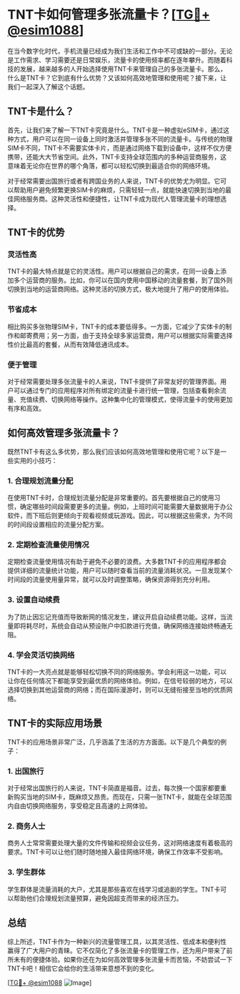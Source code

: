 # TNT卡如何管理多张流量卡？[[TG💪+ @esim1088](https://t.me/s/esim1088)]

在当今数字化时代，手机流量已经成为我们生活和工作中不可或缺的一部分。无论是工作需求、学习需要还是日常娱乐，流量卡的使用频率都在逐年攀升。而随着科技的发展，越来越多的人开始选择使用TNT卡来管理自己的多张流量卡。那么，什么是TNT卡？它到底有什么优势？又该如何高效地管理和使用呢？接下来，让我们一起深入了解这个话题。

## TNT卡是什么？

首先，让我们来了解一下TNT卡究竟是什么。TNT卡是一种虚拟eSIM卡，通过这种方式，用户可以在同一设备上同时激活并管理多张不同的流量卡。与传统的物理SIM卡不同，TNT卡不需要实体卡片，而是通过网络下载到设备中，这样不仅方便携带，还能大大节省空间。此外，TNT卡支持全球范围内的多种运营商服务，这意味着无论你在世界的哪个角落，都可以轻松切换到最适合你的网络环境。

对于经常需要出国旅行或者有跨国业务的人来说，TNT卡的优势尤为明显。它可以帮助用户避免频繁更换SIM卡的麻烦，只需轻轻一点，就能快速切换到当地的最佳网络服务商。这种灵活性和便捷性，让TNT卡成为现代人管理流量卡的理想选择。

## TNT卡的优势

### 灵活性高

TNT卡的最大特点就是它的灵活性。用户可以根据自己的需求，在同一设备上添加多个运营商的服务。比如，你可以在国内使用中国移动的流量套餐，到了国外则切换到当地的运营商网络。这种灵活的切换方式，极大地提升了用户的使用体验。

### 节省成本

相比购买多张物理SIM卡，TNT卡的成本要低得多。一方面，它减少了实体卡的制作和邮寄费用；另一方面，由于支持全球多家运营商，用户可以根据实际需要选择性价比最高的套餐，从而有效降低通讯成本。

### 便于管理

对于经常需要处理多张流量卡的人来说，TNT卡提供了非常友好的管理界面。用户可以通过专门的应用程序对所有绑定的流量卡进行统一管理，包括查看剩余流量、充值续费、切换网络等操作。这种集中化的管理模式，使得流量卡的使用更加有序和高效。

## 如何高效管理多张流量卡？

既然TNT卡有这么多优势，那么我们应该如何高效地管理和使用它呢？以下是一些实用的小技巧：

### 1. 合理规划流量分配

在使用TNT卡时，合理规划流量分配是非常重要的。首先要根据自己的使用习惯，确定哪些时间段需要更多的流量。例如，上班时间可能需要大量数据用于办公软件，而下班后则更倾向于观看视频或玩游戏。因此，可以根据这些需求，为不同的时间段设置相应的流量分配方案。

### 2. 定期检查流量使用情况

定期检查流量使用情况有助于避免不必要的浪费。大多数TNT卡的应用程序都会提供详细的流量统计功能，用户可以随时查看当前的流量消耗状况。一旦发现某个时间段的流量使用量异常，就可以及时调整策略，确保资源得到充分利用。

### 3. 设置自动续费

为了防止因忘记充值而导致断网的情况发生，建议开启自动续费功能。这样，当流量即将耗尽时，系统会自动从预设账户中扣款进行充值，确保网络连接始终畅通无阻。

### 4. 学会灵活切换网络

TNT卡的一大亮点就是能够轻松切换不同的网络服务。学会利用这一功能，可以让你在任何情况下都能享受到最优质的网络体验。例如，在信号较弱的地方，可以选择切换到其他运营商的网络；而在国际漫游时，则可以无缝衔接至当地的优质网络。

## TNT卡的实际应用场景

TNT卡的应用场景非常广泛，几乎涵盖了生活的方方面面。以下是几个典型的例子：

### 1. 出国旅行

对于经常出国旅行的人来说，TNT卡简直是福音。过去，每次换一个国家都要重新购买当地的SIM卡，既麻烦又昂贵。而现在，只需一张TNT卡，就能在全球范围内自由切换网络服务，享受稳定且高速的上网体验。

### 2. 商务人士

商务人士常常需要处理大量的文件传输和视频会议任务，这对网络速度有着极高的要求。TNT卡可以让他们随时随地接入最佳网络环境，确保工作效率不受影响。

### 3. 学生群体

学生群体是流量消耗的大户，尤其是那些喜欢在线学习或追剧的学生。TNT卡可以帮助他们合理规划流量预算，避免因超支而带来的经济压力。

## 总结

综上所述，TNT卡作为一种新兴的流量管理工具，以其灵活性、低成本和便利性赢得了广大用户的青睐。它不仅简化了多张流量卡的管理工作，还为用户带来了前所未有的便捷体验。如果你还在为如何高效管理多张流量卡而苦恼，不妨尝试一下TNT卡吧！相信它会给你的生活带来意想不到的变化。

[[TG💪+ @esim1088](https://t.me/s/esim1088) ![Image](https://i.postimg.cc/4NQfJmqS/Snipaste-2025-05-13-00-14-12.png)]